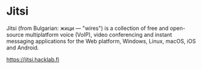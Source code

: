 # Jitsi

Jitsi (from Bulgarian: жици — "wires") is a collection of free and open-source multiplatform voice (VoIP), video conferencing and instant messaging applications for the Web platform, Windows, Linux, macOS, iOS and Android.

<https://jitsi.hacklab.fi>
